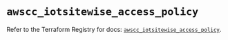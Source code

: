 # `awscc_iotsitewise_access_policy`

Refer to the Terraform Registry for docs: [`awscc_iotsitewise_access_policy`](https://registry.terraform.io/providers/hashicorp/awscc/0.70.0/docs/resources/iotsitewise_access_policy).
